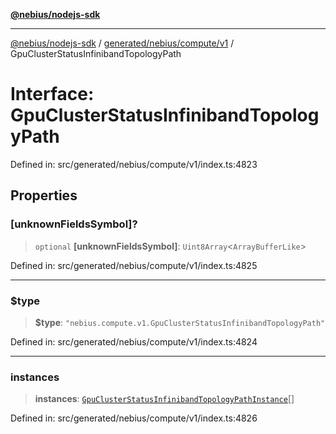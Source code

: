 [**@nebius/nodejs-sdk**](../../../../../README.md)

---

[@nebius/nodejs-sdk](../../../../../README.md) / [generated/nebius/compute/v1](../README.md) / GpuClusterStatusInfinibandTopologyPath

# Interface: GpuClusterStatusInfinibandTopologyPath

Defined in: src/generated/nebius/compute/v1/index.ts:4823

## Properties

### \[unknownFieldsSymbol\]?

> `optional` **\[unknownFieldsSymbol\]**: `Uint8Array`\<`ArrayBufferLike`\>

Defined in: src/generated/nebius/compute/v1/index.ts:4825

---

### $type

> **$type**: `"nebius.compute.v1.GpuClusterStatusInfinibandTopologyPath"`

Defined in: src/generated/nebius/compute/v1/index.ts:4824

---

### instances

> **instances**: [`GpuClusterStatusInfinibandTopologyPathInstance`](GpuClusterStatusInfinibandTopologyPathInstance.md)[]

Defined in: src/generated/nebius/compute/v1/index.ts:4826

